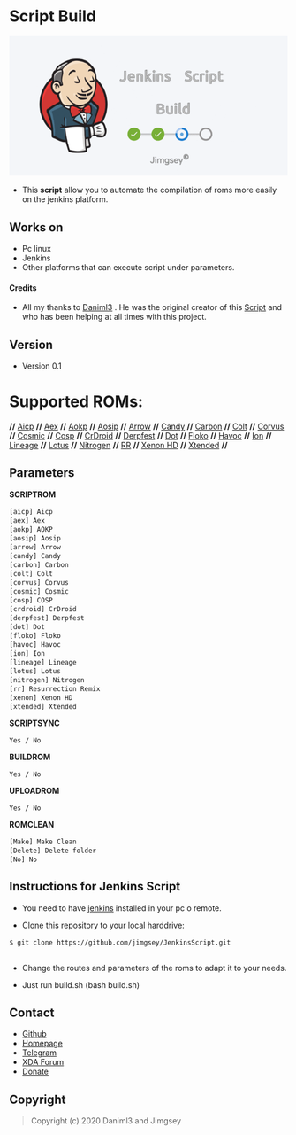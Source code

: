 Script Build
======
 

[![Jenkins Script](jenk.gif)](https://github.com/jimgsey)


- This **script** allow you to automate the compilation of roms more easily on the jenkins platform.

## Works on

* Pc linux
* Jenkins
* Other platforms that can execute script under parameters.

#### Credits

* All my thanks to [Daniml3](https://github.com/daniml3) . He was the original creator of this [Script](https://github.com/daniml3/jenkins) and who has been helping at all times with this project.


## Version 
* Version 0.1

# Supported ROMs:

**//** [Aicp](https://github.com/AICP/platform_manifest/tree/p9.0) 
**//** [Aex](https://github.com/AospExtended/manifest/tree/9.x) 
**//** [Aokp](https://github.com/AOKP/platform_manifest) 
**//** [Aosip](https://github.com/AOSiP/platform_manifest/tree/pie) 
**//** [Arrow](https://github.com/ArrowOS/android_manifest/tree/arrow-9.x) 
**//** [Candy](https://github.com/CandyRoms/candy/tree/c9.0) 
**//** [Carbon](https://github.com/CarbonROM/android/tree/cr-7.0) 
**//** [Colt](https://github.com/Colt-Enigma/platform_manifest/tree/wip)
**//** [Corvus](https://github.com/Corvus-OS/android_manifest)
**//** [Cosmic](https://github.com/Cosmic-OS/platform_manifest/tree/corona-release)
**//** [Cosp](https://github.com/cosp-project/manifest)
**//** [CrDroid](https://github.com/crdroidandroid/android/tree/9.0) 
**//** [Derpfest](https://github.com/DerpFest-Pie/platform_manifest)
**//** [Dot](https://github.com/DotOS/manifest) 
**//** [Floko](https://github.com/FlokoROM/manifesto) 
**//** [Havoc](https://github.com/Havoc-OS/android_manifest/tree/pie)
**//** [Ion](https://github.com/i-o-n/manifest/tree/pie)
**//** [Lineage](https://github.com/LineageOS/android/tree/lineage-16.0) 
**//** [Lotus](https://github.com/LotusOS/android_manifest)
**//** [Nitrogen](https://github.com/nitrogen-project/android_manifest/tree/p)
**//** [RR](https://github.com/RR-Test/platform_manifest) 
**//** [Xenon HD](https://github.com/TeamHorizon/platform_manifest)
**//** [Xtended](https://github.com/Project-Xtended/manifest/tree/xp)  **//**

## Parameters

**SCRIPTROM**
```
[aicp] Aicp
[aex] Aex
[aokp] AOKP
[aosip] Aosip
[arrow] Arrow
[candy] Candy
[carbon] Carbon
[colt] Colt
[corvus] Corvus
[cosmic] Cosmic
[cosp] COSP
[crdroid] CrDroid
[derpfest] Derpfest
[dot] Dot
[floko] Floko
[havoc] Havoc
[ion] Ion
[lineage] Lineage
[lotus] Lotus
[nitrogen] Nitrogen
[rr] Resurrection Remix
[xenon] Xenon HD
[xtended] Xtended

```
**SCRIPTSYNC**
```
Yes / No
```
**BUILDROM**
```
Yes / No
```
**UPLOADROM**
```
Yes / No
```
**ROMCLEAN**
```
[Make] Make Clean
[Delete] Delete folder
[No] No
```

## Instructions for Jenkins Script

* You need to have [jenkins](https://jenkins.io/)  installed in your pc o remote. 

* Clone this repository to your local harddrive: 

```
$ git clone https://github.com/jimgsey/JenkinsScript.git
 
```

* Change the routes and parameters of the roms to adapt it to your needs.

* Just run build.sh (bash build.sh)

## Contact

* [Github](https://github.com/jimgsey) 
* [Homepage](https://telegra.ph/Jimgseys-web-01-11)
* [Telegram](https://t.me/Jimgsey)
* [XDA Forum](https://forum.xda-developers.com/member.php?u=8384085)
* [Donate](http://paypal.me/jimgsey)

## Copyright 

> Copyright (c) 2020 Daniml3 and Jimgsey


                    
                    

